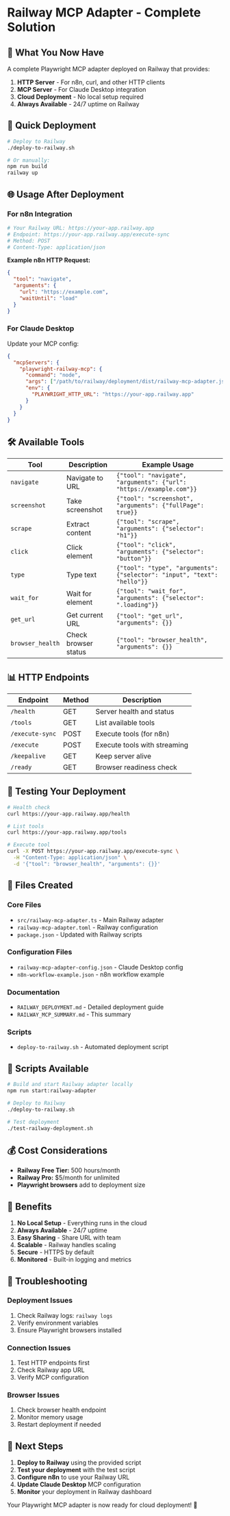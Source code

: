 # Railway MCP Adapter - Complete Solution

## 🎯 **What You Now Have**

A complete Playwright MCP adapter deployed on Railway that provides:

1. **HTTP Server** - For n8n, curl, and other HTTP clients
2. **MCP Server** - For Claude Desktop integration
3. **Cloud Deployment** - No local setup required
4. **Always Available** - 24/7 uptime on Railway

## 🚀 **Quick Deployment**

```bash
# Deploy to Railway
./deploy-to-railway.sh

# Or manually:
npm run build
railway up
```

## 🌐 **Usage After Deployment**

### **For n8n Integration**
```bash
# Your Railway URL: https://your-app.railway.app
# Endpoint: https://your-app.railway.app/execute-sync
# Method: POST
# Content-Type: application/json
```

**Example n8n HTTP Request:**
```json
{
  "tool": "navigate",
  "arguments": {
    "url": "https://example.com",
    "waitUntil": "load"
  }
}
```

### **For Claude Desktop**
Update your MCP config:
```json
{
  "mcpServers": {
    "playwright-railway-mcp": {
      "command": "node",
      "args": ["/path/to/railway/deployment/dist/railway-mcp-adapter.js"],
      "env": {
        "PLAYWRIGHT_HTTP_URL": "https://your-app.railway.app"
      }
    }
  }
}
```

## 🛠️ **Available Tools**

| Tool | Description | Example Usage |
|------|-------------|---------------|
| `navigate` | Navigate to URL | `{"tool": "navigate", "arguments": {"url": "https://example.com"}}` |
| `screenshot` | Take screenshot | `{"tool": "screenshot", "arguments": {"fullPage": true}}` |
| `scrape` | Extract content | `{"tool": "scrape", "arguments": {"selector": "h1"}}` |
| `click` | Click element | `{"tool": "click", "arguments": {"selector": "button"}}` |
| `type` | Type text | `{"tool": "type", "arguments": {"selector": "input", "text": "hello"}}` |
| `wait_for` | Wait for element | `{"tool": "wait_for", "arguments": {"selector": ".loading"}}` |
| `get_url` | Get current URL | `{"tool": "get_url", "arguments": {}}` |
| `browser_health` | Check browser status | `{"tool": "browser_health", "arguments": {}}` |

## 📊 **HTTP Endpoints**

| Endpoint | Method | Description |
|----------|--------|-------------|
| `/health` | GET | Server health and status |
| `/tools` | GET | List available tools |
| `/execute-sync` | POST | Execute tools (for n8n) |
| `/execute` | POST | Execute tools with streaming |
| `/keepalive` | GET | Keep server alive |
| `/ready` | GET | Browser readiness check |

## 🧪 **Testing Your Deployment**

```bash
# Health check
curl https://your-app.railway.app/health

# List tools
curl https://your-app.railway.app/tools

# Execute tool
curl -X POST https://your-app.railway.app/execute-sync \
  -H "Content-Type: application/json" \
  -d '{"tool": "browser_health", "arguments": {}}'
```

## 📁 **Files Created**

### **Core Files**
- `src/railway-mcp-adapter.ts` - Main Railway adapter
- `railway-mcp-adapter.toml` - Railway configuration
- `package.json` - Updated with Railway scripts

### **Configuration Files**
- `railway-mcp-adapter-config.json` - Claude Desktop config
- `n8n-workflow-example.json` - n8n workflow example

### **Documentation**
- `RAILWAY_DEPLOYMENT.md` - Detailed deployment guide
- `RAILWAY_MCP_SUMMARY.md` - This summary

### **Scripts**
- `deploy-to-railway.sh` - Automated deployment script

## 🔧 **Scripts Available**

```bash
# Build and start Railway adapter locally
npm run start:railway-adapter

# Deploy to Railway
./deploy-to-railway.sh

# Test deployment
./test-railway-deployment.sh
```

## 💰 **Cost Considerations**

- **Railway Free Tier:** 500 hours/month
- **Railway Pro:** $5/month for unlimited
- **Playwright browsers** add to deployment size

## 🎉 **Benefits**

1. **No Local Setup** - Everything runs in the cloud
2. **Always Available** - 24/7 uptime
3. **Easy Sharing** - Share URL with team
4. **Scalable** - Railway handles scaling
5. **Secure** - HTTPS by default
6. **Monitored** - Built-in logging and metrics

## 🚨 **Troubleshooting**

### **Deployment Issues**
1. Check Railway logs: `railway logs`
2. Verify environment variables
3. Ensure Playwright browsers installed

### **Connection Issues**
1. Test HTTP endpoints first
2. Check Railway app URL
3. Verify MCP configuration

### **Browser Issues**
1. Check browser health endpoint
2. Monitor memory usage
3. Restart deployment if needed

## 🎯 **Next Steps**

1. **Deploy to Railway** using the provided script
2. **Test your deployment** with the test script
3. **Configure n8n** to use your Railway URL
4. **Update Claude Desktop** MCP configuration
5. **Monitor** your deployment in Railway dashboard

Your Playwright MCP adapter is now ready for cloud deployment! 🚀





